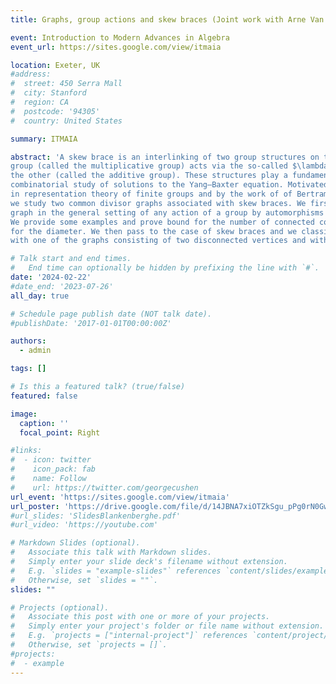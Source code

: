 ```yaml
---
title: Graphs, group actions and skew braces (Joint work with Arne Van Antwerpen)

event: Introduction to Modern Advances in Algebra
event_url: https://sites.google.com/view/itmaia

location: Exeter, UK
#address:
#  street: 450 Serra Mall
#  city: Stanford
#  region: CA
#  postcode: '94305'
#  country: United States

summary: ITMAIA

abstract: 'A skew brace is an interlinking of two group structures on the same set, where one
group (called the multiplicative group) acts via the so-called $\lambda$-action by automorphisms on
the other (called the additive group). These structures play a fundamental role in the
combinatorial study of solutions to the Yang–Baxter equation. Motivated by similar ideas
in representation theory of finite groups and by the work of of Bertram, Herzog, and Mann,
we study two common divisor graphs associated with skew braces. We first define this
graph in the general setting of any action of a group by automorphisms on another group.
We provide some examples and prove bound for the number of connected components and
for the diameter. We then pass to the case of skew braces and we classify all skew braces
with one of the graphs consisting of two disconnected vertices and with only one vertex.'

# Talk start and end times.
#   End time can optionally be hidden by prefixing the line with `#`.
date: '2024-02-22'
#date_end: '2023-07-26'
all_day: true

# Schedule page publish date (NOT talk date).
#publishDate: '2017-01-01T00:00:00Z'

authors:
  - admin

tags: []

# Is this a featured talk? (true/false)
featured: false

image:
  caption: ''
  focal_point: Right

#links:
#  - icon: twitter
#    icon_pack: fab
#    name: Follow
#    url: https://twitter.com/georgecushen
url_event: 'https://sites.google.com/view/itmaia'
url_poster: 'https://drive.google.com/file/d/14JBNA7xiOTZkSgu_pPg0rN0GwjMyHzCp/view'
#url_slides: 'SlidesBlankenberghe.pdf'
#url_video: 'https://youtube.com'

# Markdown Slides (optional).
#   Associate this talk with Markdown slides.
#   Simply enter your slide deck's filename without extension.
#   E.g. `slides = "example-slides"` references `content/slides/example-slides.md`.
#   Otherwise, set `slides = ""`.
slides: ""

# Projects (optional).
#   Associate this post with one or more of your projects.
#   Simply enter your project's folder or file name without extension.
#   E.g. `projects = ["internal-project"]` references `content/project/deep-learning/index.md`.
#   Otherwise, set `projects = []`.
#projects:
#  - example
---
```

